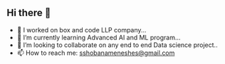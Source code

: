 ## Hi there 👋



- 🔭 I worked  on  box and code LLP company...
- 🌱 I’m currently learning Advanced AI and ML program...
- 👯 I’m looking to collaborate on any end to end Data science project..
- 📫 How to reach me: sshobanameneshes@gmail.com

